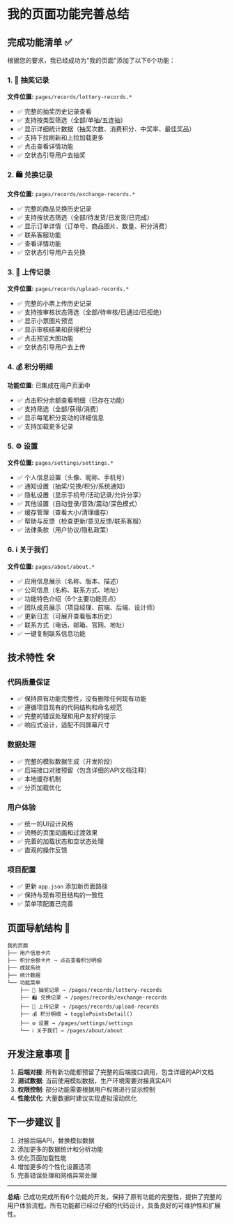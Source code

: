 # 我的页面功能完善总结

## 完成功能清单 ✅

根据您的要求，我已经成功为"我的页面"添加了以下6个功能：

### 1. 🎰 抽奖记录 
**文件位置:** `pages/records/lottery-records.*`
- ✅ 完整的抽奖历史记录查看
- ✅ 支持按类型筛选（全部/单抽/五连抽）
- ✅ 显示详细统计数据（抽奖次数、消费积分、中奖率、最佳奖品）
- ✅ 支持下拉刷新和上拉加载更多
- ✅ 点击查看详情功能
- ✅ 空状态引导用户去抽奖

### 2. 🛍️ 兑换记录
**文件位置:** `pages/records/exchange-records.*`
- ✅ 完整的商品兑换历史记录
- ✅ 支持按状态筛选（全部/待发货/已发货/已完成）
- ✅ 显示订单详情（订单号、商品图片、数量、积分消费）
- ✅ 联系客服功能
- ✅ 查看详情功能
- ✅ 空状态引导用户去兑换

### 3. 📸 上传记录
**文件位置:** `pages/records/upload-records.*`
- ✅ 完整的小票上传历史记录
- ✅ 支持按审核状态筛选（全部/待审核/已通过/已拒绝）
- ✅ 显示小票图片预览
- ✅ 显示审核结果和获得积分
- ✅ 点击预览大图功能
- ✅ 空状态引导用户去上传

### 4. 💰 积分明细
**功能位置:** 已集成在用户页面中
- ✅ 点击积分余额查看明细（已存在功能）
- ✅ 支持筛选（全部/获得/消费）
- ✅ 显示每笔积分变动的详细信息
- ✅ 支持加载更多记录

### 5. ⚙️ 设置
**文件位置:** `pages/settings/settings.*`
- ✅ 个人信息设置（头像、昵称、手机号）
- ✅ 通知设置（抽奖/兑换/积分/系统通知）
- ✅ 隐私设置（显示手机号/活动记录/允许分享）
- ✅ 其他设置（自动登录/音效/震动/深色模式）
- ✅ 缓存管理（查看大小/清理缓存）
- ✅ 帮助与反馈（检查更新/意见反馈/联系客服）
- ✅ 法律条款（用户协议/隐私政策）

### 6. ℹ️ 关于我们
**文件位置:** `pages/about/about.*`
- ✅ 应用信息展示（名称、版本、描述）
- ✅ 公司信息（名称、联系方式、地址）
- ✅ 功能特色介绍（6个主要功能亮点）
- ✅ 团队成员展示（项目经理、前端、后端、设计师）
- ✅ 更新日志（可展开查看版本历史）
- ✅ 联系方式（电话、邮箱、官网、地址）
- ✅ 一键复制联系信息功能

## 技术特性 🛠️

### 代码质量保证
- ✅ 保持原有功能完整性，没有删除任何现有功能
- ✅ 遵循项目现有的代码结构和命名规范
- ✅ 完整的错误处理和用户友好的提示
- ✅ 响应式设计，适配不同屏幕尺寸

### 数据处理
- ✅ 完整的模拟数据生成（开发阶段）
- ✅ 后端接口对接预留（包含详细的API文档注释）
- ✅ 本地缓存机制
- ✅ 分页加载优化

### 用户体验
- ✅ 统一的UI设计风格
- ✅ 流畅的页面动画和过渡效果
- ✅ 完善的加载状态和空状态处理
- ✅ 直观的操作反馈

### 项目配置
- ✅ 更新 `app.json` 添加新页面路径
- ✅ 保持与现有项目结构的一致性
- ✅ 菜单项配置已完善

## 页面导航结构 📱

```
我的页面
├── 用户信息卡片
├── 积分余额卡片 → 点击查看积分明细
├── 成就系统
├── 统计数据
└── 功能菜单
    ├── 🎰 抽奖记录 → /pages/records/lottery-records
    ├── 🛍️ 兑换记录 → /pages/records/exchange-records  
    ├── 📸 上传记录 → /pages/records/upload-records
    ├── 💰 积分明细 → togglePointsDetail() 
    ├── ⚙️ 设置 → /pages/settings/settings
    └── ℹ️ 关于我们 → /pages/about/about
```

## 开发注意事项 📝

1. **后端对接**: 所有新功能都预留了完整的后端接口调用，包含详细的API文档
2. **测试数据**: 当前使用模拟数据，生产环境需要对接真实API
3. **权限控制**: 部分功能需要根据用户权限进行显示控制
4. **性能优化**: 大量数据时建议实现虚拟滚动优化

## 下一步建议 🚀

1. 对接后端API，替换模拟数据
2. 添加更多的数据统计和分析功能
3. 优化页面加载性能
4. 增加更多的个性化设置选项
5. 完善错误处理和网络异常处理

---

**总结**: 已成功完成所有6个功能的开发，保持了原有功能的完整性，提供了完整的用户体验流程。所有功能都已经过仔细的代码设计，具备良好的可维护性和扩展性。 